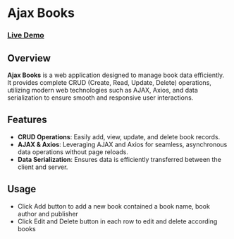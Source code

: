 
# Ajax Books

### [Live Demo](https://anca-wang.github.io/AjaxBooks/)

## Overview

**Ajax Books** is a web application designed to manage book data efficiently. It provides complete CRUD (Create, Read, Update, Delete) operations, utilizing modern web technologies such as AJAX, Axios, and data serialization to ensure smooth and responsive user interactions.

## Features

- **CRUD Operations**: Easily add, view, update, and delete book records.
- **AJAX & Axios**: Leveraging AJAX and Axios for seamless, asynchronous data operations without page reloads.
- **Data Serialization**: Ensures data is efficiently transferred between the client and server.

## Usage

- Click Add button to add a new book contained a book name, book author and publisher
- Click Edit and Delete button in each row to edit and delete according books

